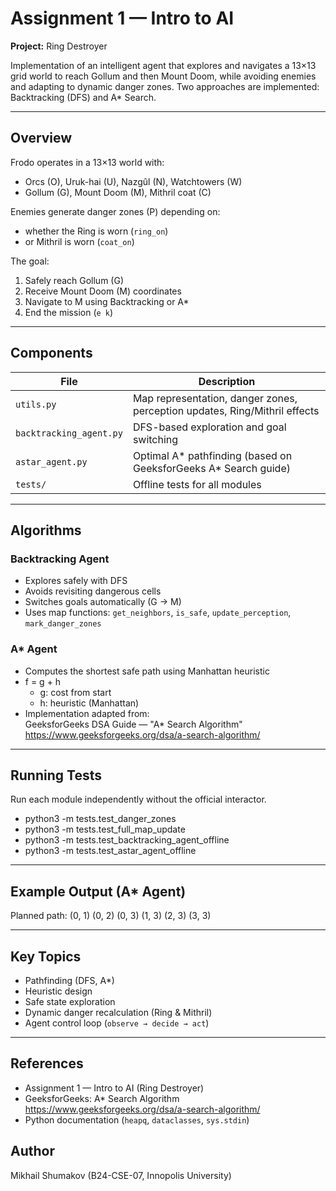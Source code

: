# Assignment 1 — Intro to AI  
**Project:** Ring Destroyer  

Implementation of an intelligent agent that explores and navigates a 13×13 grid world to reach Gollum and then Mount Doom, while avoiding enemies and adapting to dynamic danger zones. Two approaches are implemented: Backtracking (DFS) and A* Search.

---

## Overview

Frodo operates in a 13×13 world with:
- Orcs (O), Uruk-hai (U), Nazgûl (N), Watchtowers (W)
- Gollum (G), Mount Doom (M), Mithril coat (C)

Enemies generate danger zones (P) depending on:
- whether the Ring is worn (`ring_on`)
- or Mithril is worn (`coat_on`)

The goal:
1. Safely reach Gollum (G)  
2. Receive Mount Doom (M) coordinates  
3. Navigate to M using Backtracking or A*  
4. End the mission (`e k`)

---

## Components

| File | Description |
|------|--------------|
| `utils.py` | Map representation, danger zones, perception updates, Ring/Mithril effects |
| `backtracking_agent.py` | DFS-based exploration and goal switching |
| `astar_agent.py` | Optimal A* pathfinding (based on GeeksforGeeks A* Search guide) |
| `tests/` | Offline tests for all modules |

---

## Algorithms

### Backtracking Agent
- Explores safely with DFS
- Avoids revisiting dangerous cells
- Switches goals automatically (G → M)
- Uses map functions: `get_neighbors`, `is_safe`, `update_perception`, `mark_danger_zones`

### A* Agent
- Computes the shortest safe path using Manhattan heuristic  
- f = g + h  
  - g: cost from start  
  - h: heuristic (Manhattan)  
- Implementation adapted from:  
  GeeksforGeeks DSA Guide — "A* Search Algorithm"  
  https://www.geeksforgeeks.org/dsa/a-search-algorithm/

---


## Running Tests

Run each module independently without the official interactor.

- python3 -m tests.test_danger_zones
- python3 -m tests.test_full_map_update
- python3 -m tests.test_backtracking_agent_offline
- python3 -m tests.test_astar_agent_offline

---

## Example Output (A* Agent)

Planned path:
(0, 1)
(0, 2)
(0, 3)
(1, 3)
(2, 3)
(3, 3)

---

## Key Topics
- Pathfinding (DFS, A*)
- Heuristic design
- Safe state exploration
- Dynamic danger recalculation (Ring & Mithril)
- Agent control loop (`observe → decide → act`)

---

## References
- Assignment 1 — Intro to AI (Ring Destroyer)
- GeeksforGeeks: A* Search Algorithm  
  https://www.geeksforgeeks.org/dsa/a-search-algorithm/
- Python documentation (`heapq`, `dataclasses`, `sys.stdin`)

## Author
Mikhail Shumakov (B24-CSE-07, Innopolis University)